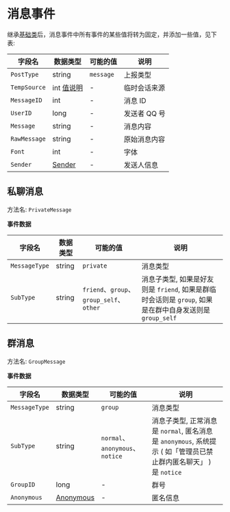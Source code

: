 # 消息事件

继承[基础类](/Event/#事件基础类)后，消息事件中所有事件的某些值将转为固定，并添加一些值，见下表:

| 字段名 | 数据类型 | 可能的值 | 说明 |
| - | - | - | - |
| `PostType` | string | `message` | 上报类型 |
| `TempSource` | int [值说明](/API/Type/#tempsource-临时会话来源) | - | 临时会话来源 |
| `MessageID` | int | - | 消息 ID |
| `UserID` | long | - | 发送者 QQ 号 |
| `Message` | string | - | 消息内容 |
| `RawMessage` | string | - | 原始消息内容 |
| `Font` | int | - | 字体 |
| `Sender` | [Sender](/API/Type/#sender-发送者) | - | 发送人信息 |

## 私聊消息

方法名: `PrivateMessage`

**事件数据**

| 字段名 | 数据类型 | 可能的值 | 说明 |
| - | - | - | - |
| `MessageType` | string | `private` | 消息类型 |
| `SubType` | string | `friend`、`group`、`group_self`、`other` | 消息子类型, 如果是好友则是 `friend`, 如果是群临时会话则是 `group`, 如果是在群中自身发送则是 `group_self` |

## 群消息

方法名: `GroupMessage`

**事件数据**

| 字段名 | 数据类型 | 可能的值 | 说明 |
| - | - | - | - |
| `MessageType` | string | `group` | 消息类型 |
| `SubType` | string | `normal`、`anonymous`、`notice` | 消息子类型, 正常消息是 `normal`, 匿名消息是 `anonymous`, 系统提示 ( 如「管理员已禁止群内匿名聊天」 ) 是 `notice` |
| `GroupID` | long | - | 群号 |
| `Anonymous` | [Anonymous](/API/Type/#anonymous-匿名信息) | - | 匿名信息 |
